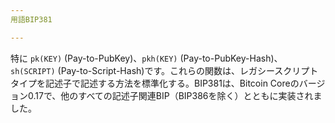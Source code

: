 ```yaml
---
用語BIP381

---
```

特に `pk(KEY)` (Pay-to-PubKey)、`pkh(KEY)` (Pay-to-PubKey-Hash)、`sh(SCRIPT)` (Pay-to-Script-Hash)です。これらの関数は、レガシースクリプトタイプを記述子で記述する方法を標準化する。BIP381は、Bitcoin Coreのバージョン0.17で、他のすべての記述子関連BIP（BIP386を除く）とともに実装されました。